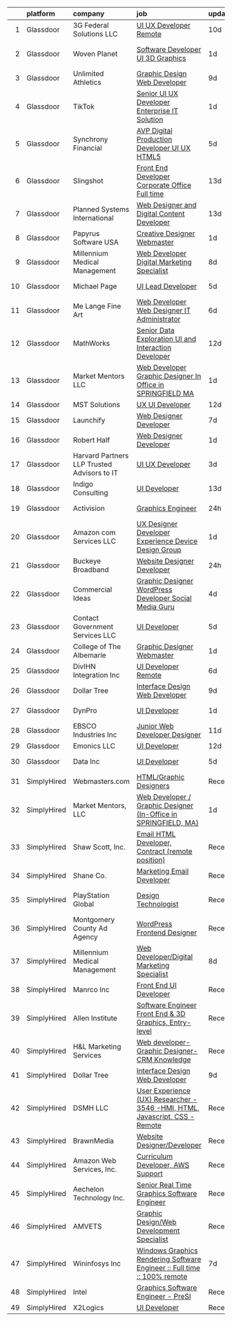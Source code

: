 

|    | platform    | company                                       | job                                                                                                                                                                                                                                                                                                                                                                                                                                                                                                                                                                                                                                                                                                                                                                                                                                                                                                                                                                                                                                                                                                                                                                                                                                                                                                                                                                                                     | update_time   | location                    |
|---:|:------------|:----------------------------------------------|:--------------------------------------------------------------------------------------------------------------------------------------------------------------------------------------------------------------------------------------------------------------------------------------------------------------------------------------------------------------------------------------------------------------------------------------------------------------------------------------------------------------------------------------------------------------------------------------------------------------------------------------------------------------------------------------------------------------------------------------------------------------------------------------------------------------------------------------------------------------------------------------------------------------------------------------------------------------------------------------------------------------------------------------------------------------------------------------------------------------------------------------------------------------------------------------------------------------------------------------------------------------------------------------------------------------------------------------------------------------------------------------------------------|:--------------|:----------------------------|
|  1 | Glassdoor   | 3G Federal Solutions  LLC                     | [UI UX Developer  Remote](https://www.glassdoor.com/partner/jobListing.htm?pos=115&ao=1136043&s=58&guid=00000180ff26ee0594e151152c5e0c98&src=GD_JOB_AD&t=SR&vt=w&ea=1&cs=1_67f80bd9&cb=1653548183349&jobListingId=1007863647858&jrtk=3-0-1g3vidrhfg2f4801-1g3vidrhvpkjh800-934eefa034ebf977-)                                                                                                                                                                                                                                                                                                                                                                                                                                                                                                                                                                                                                                                                                                                                                                                                                                                                                                                                                                                                                                                                                                           | 10d           | Remote                      |
|  2 | Glassdoor   | Woven Planet                                  | [Software Developer  UI 3D Graphics ](https://www.glassdoor.com/partner/jobListing.htm?pos=105&ao=1110586&s=58&guid=00000180ff26ee0594e151152c5e0c98&src=GD_JOB_AD&t=SR&vt=w&ea=1&cs=1_aeced065&cb=1653548183348&jobListingId=1007890992132&cpc=EA19F5B90D514204&jrtk=3-0-1g3vidrhfg2f4801-1g3vidrhvpkjh800-7c8ecdf940791dc0--6NYlbfkN0DSgjPPcnEdvoK3uuxfISLALE6pB1FR7YSHOr_tSg5_QCn410VK5Ds4sai37YL-FnH_M2Fnv0gjQ9TOzNTRle5O8StGDaF5nwXTjI4WZakCJvD0hoVC8rY9ZivgsNBzAZH1yAVgljWPxrQjSfhDdac-mVtFJvKlX_SSyDg74TVmkLWO-wnLXDbREBplu2LUWsDqmYwzY-OUimA5GGvMS9CrewhiVxUpCclHSjJ5mw2j2V-Lq9TEYFrHc113vZHWme4-SBs4Fvjfg5fe79uHxpkNRMq4ma-9MhtB4i4NpJAD2xlK5IK9qVv2JkKXEqlYlIrkOE1wsMrvcjvjp6RYOBaa7cdS2s24omkisoX708Z6seG9sMNEShGrdcKpm6QedUAvdI_8JpyAw4Kty4U3-2aejGl6Q3S__b9IA-cV6DWf6_gOTWJruBQjiH3ihZywVfwYRxHC6v0x5fdld0BOr_Pnx8XpMW3eweaQZqdhX7yAqGGVfeSFB7X_E5hk_fZUF2YCpMS4fhgjrYhd6dU-RKX5_sUj0jyiLnS17wUePanGJKwcvB_2WNr45JV9bdLi0j9h9xhapnBrXZj1B-b6-niB)                                                                                                                                                                                                                                                                                                                                                                                                                                          | 1d            | San Francisco, CA           |
|  3 | Glassdoor   | Unlimited Athletics                           | [Graphic Design   Web Developer](https://www.glassdoor.com/partner/jobListing.htm?pos=116&ao=1136043&s=58&guid=00000180ff26ee0594e151152c5e0c98&src=GD_JOB_AD&t=SR&vt=w&ea=1&cs=1_48cda3d6&cb=1653548183349&jobListingId=1007867531752&jrtk=3-0-1g3vidrhfg2f4801-1g3vidrhvpkjh800-3b8f0431fba08d76-)                                                                                                                                                                                                                                                                                                                                                                                                                                                                                                                                                                                                                                                                                                                                                                                                                                                                                                                                                                                                                                                                                                    | 9d            | Olathe, KS                  |
|  4 | Glassdoor   | TikTok                                        | [Senior UI UX Developer  Enterprise IT Solution](https://www.glassdoor.com/partner/jobListing.htm?pos=114&ao=1136043&s=58&guid=00000180ff26ee0594e151152c5e0c98&src=GD_JOB_AD&t=SR&vt=w&cs=1_0d8a6860&cb=1653548183349&jobListingId=1007887842254&jrtk=3-0-1g3vidrhfg2f4801-1g3vidrhvpkjh800-3251f2d322796f16-)                                                                                                                                                                                                                                                                                                                                                                                                                                                                                                                                                                                                                                                                                                                                                                                                                                                                                                                                                                                                                                                                                         | 1d            | Mountain View, CA           |
|  5 | Glassdoor   | Synchrony Financial                           | [AVP  Digital Production Developer  UI UX HTML5](https://www.glassdoor.com/partner/jobListing.htm?pos=122&ao=1136043&s=58&guid=00000180ff26ee0594e151152c5e0c98&src=GD_JOB_AD&t=SR&vt=w&cs=1_07438e95&cb=1653548183350&jobListingId=1007879993890&jrtk=3-0-1g3vidrhfg2f4801-1g3vidrhvpkjh800-412c46b4d4cf2975-)                                                                                                                                                                                                                                                                                                                                                                                                                                                                                                                                                                                                                                                                                                                                                                                                                                                                                                                                                                                                                                                                                         | 5d            | Alpharetta, GA              |
|  6 | Glassdoor   | Slingshot                                     | [Front End Developer   Corporate Office  Full time ](https://www.glassdoor.com/partner/jobListing.htm?pos=128&ao=1136043&s=58&guid=00000180ff26ee0594e151152c5e0c98&src=GD_JOB_AD&t=SR&vt=w&cs=1_f25fe46d&cb=1653548183351&jobListingId=1007857652661&jrtk=3-0-1g3vidrhfg2f4801-1g3vidrhvpkjh800-1fe51dca5727b19f-)                                                                                                                                                                                                                                                                                                                                                                                                                                                                                                                                                                                                                                                                                                                                                                                                                                                                                                                                                                                                                                                                                     | 13d           | Greenville, NC              |
|  7 | Glassdoor   | Planned Systems International                 | [Web Designer and Digital Content Developer](https://www.glassdoor.com/partner/jobListing.htm?pos=129&ao=1136043&s=58&guid=00000180ff26ee0594e151152c5e0c98&src=GD_JOB_AD&t=SR&vt=w&cs=1_0cddb408&cb=1653548183351&jobListingId=1007857468420&jrtk=3-0-1g3vidrhfg2f4801-1g3vidrhvpkjh800-0dfea76896e1e036-)                                                                                                                                                                                                                                                                                                                                                                                                                                                                                                                                                                                                                                                                                                                                                                                                                                                                                                                                                                                                                                                                                             | 13d           | Arlington, VA               |
|  8 | Glassdoor   | Papyrus Software USA                          | [Creative Designer Webmaster](https://www.glassdoor.com/partner/jobListing.htm?pos=130&ao=1136043&s=58&guid=00000180ff26ee0594e151152c5e0c98&src=GD_JOB_AD&t=SR&vt=w&ea=1&cs=1_70096217&cb=1653548183351&jobListingId=1007888253836&jrtk=3-0-1g3vidrhfg2f4801-1g3vidrhvpkjh800-f9b150f6147f838a-)                                                                                                                                                                                                                                                                                                                                                                                                                                                                                                                                                                                                                                                                                                                                                                                                                                                                                                                                                                                                                                                                                                       | 1d            | Southlake, TX               |
|  9 | Glassdoor   | Millennium Medical Management                 | [Web Developer Digital Marketing Specialist](https://www.glassdoor.com/partner/jobListing.htm?pos=103&ao=1110586&s=58&guid=00000180ff26ee0594e151152c5e0c98&src=GD_JOB_AD&t=SR&vt=w&ea=1&cs=1_b5ea63c2&cb=1653548183347&jobListingId=1007869986025&cpc=BF2D99A98B89D842&jrtk=3-0-1g3vidrhfg2f4801-1g3vidrhvpkjh800-3759dbe9a4ce3dae--6NYlbfkN0DudeOlpYjH2znl6O4VAEvkbgsbUODH6HZ0M1jTGfOFLdLGHo_quX3kksj6Sw_-o-f20h09_Oa90Z0g2M6L88BT0w7gjCunakcp5p5qTsrye5y3ECCOdSy4plnrYOLqIZFCMOwjWA3vo1saPraFjGFBsPWUtmrl7IbQXbkZ_VOQ0K3Yp4oFUqLtXr5nxpLKDTL1DmP5jptqHtRXLTEH4QjhMSTeI6MbEg2NBsTtbXwIMgvS6cMAEJQWwj1Il8Qqj199JRIFMuzJ5ziP7NoJZDDkG4IUX90NziVCdJou4s8lqMA-ksAnXrSxlgzVj_sesL0v7VFnrJQlZHLGvUfWTCRLGGzGUonFSvtV6Fe_Lqyk3lohFBvE19e6W1mKsWfThC9hi-JHaKP3OEdz4KRu67J1tDxY26WICdcAmaZHs-oYHPcaP4XAXC4wsB5HJPyHJUgKobwJSkkmMGD3cxUexMDdQXtIwvWsKZSt-tscjqP5Fe4nKFdz96RoijrumUUYlUDA5FacK0j67YFcN6FiIQaEFZ9EeP8KkmpPV30scSSSfw%3D%3D)                                                                                                                                                                                                                                                                                                                                                                                                                                                                       | 8d            | Melbourne, FL               |
| 10 | Glassdoor   | Michael Page                                  | [UI Lead Developer](https://www.glassdoor.com/partner/jobListing.htm?pos=110&ao=1110586&s=58&guid=00000180ff26ee0594e151152c5e0c98&src=GD_JOB_AD&t=SR&vt=w&cs=1_4746d9a9&cb=1653548183349&jobListingId=1007880173140&cpc=2CAED5C921A5F994&jrtk=3-0-1g3vidrhfg2f4801-1g3vidrhvpkjh800-5db29c5dd26c2841--6NYlbfkN0BR3ykMnr3Vw97HK5IC0i9Uo32NXohanwqRY-CI8z69bl4xOa6Yve6w6NlWd53uNOddO058aoB8P7Zuq3hR66wh9OPfuXg5x_Q1fOfVa5QEpvV_cnSgR3X4igBICV-Fa7l1JpCEKgmzd6CSAsNS-SPa9fuJCEHG2hnyz9OQUXa_lSvzEes0nvk4eJYxzoEAIzEJrsPfoLLtsGdz7iaEDmFeoQw3lv7R-hI7yvrkVD1CCtgbiDGUQ9B5AdCk4yoDoENakEXAfVUGBiAqdSto51nojFidOjMWxqF_YACpnaqGesFuvLP1wmn5MA2L3rPF4dBW-5wrcQ1fXTRFRnm1LfvMQJl6qh2-oKuGMz5he55CT1cbaOg_DZeTBcWJqtonUjHPFplwWopWG6PorGZqhD4KUX6dF-z70CTPnzP_wTEgIBYfKvuC07aGmCeHrbM6HYFXruhasW5bEWVSJ1es15qohxumtR3eqIzPQvxpDYPQ6tpvakrrVkwW66z818huirDIPYO80VPhTC794CdlogpdKj2GgSi79hmPjRdXhpP_D6RKCvtAELoTsrFEG3Nj0twrD_eh_QSBtLgiT9aXglWhmOFjMZ2-pKKmdIDBt9M4JnWWVrfZfYX2XxeobP4wqpngb7XG-LH53JHfrtve0eE1MXhMAzih5Kc1DVtBdgAlSXO_4sp75v6Z6dLPTI7hHSpjZDPPpMem-DA9Cizzef_4OAzWhSxMtYwjE3zX5bHDrPKgQLJlm2zFKvhDKcHuGl3MAt60wDry_KXSdTxVlRwgPPk6oFLbNeYiLnBPOhcQDK9gtyZRmRx_7GLRsap7xoNnStACv5y2lrXQl46CWZYlwfEC7I0aaeOWgsJgSqI9Q90XmzTuSd6P3oCX1EjIeug_mEZBTp03DTop5H_ARO9Mxkk7fkqiSICEcpWH-H4n8fUo-KY-dIl0S5VKTXRDLOw-kqmeGoRVzpYYTGnoUTApqNtoKctJapJJwAtni_rJEVy6BP7YWryHG3EoZJGqcyL9yvnr5Vd98kyuRneTy_PF) | 5d            | Jersey City, NJ             |
| 11 | Glassdoor   | Me Lange Fine Art                             | [Web Developer   Web Designer  IT Administrator](https://www.glassdoor.com/partner/jobListing.htm?pos=102&ao=1110586&s=58&guid=00000180ff26ee0594e151152c5e0c98&src=GD_JOB_AD&t=SR&vt=w&ea=1&cs=1_842b4c55&cb=1653548183347&jobListingId=1007875619430&cpc=98EC36F1896D89DA&jrtk=3-0-1g3vidrhfg2f4801-1g3vidrhvpkjh800-3b67ec985c7ae525--6NYlbfkN0DfhRLDY5E7BVY3xhBTAobuSaZ3WR2SqAJ-w4NHeQGDZ_AVI7MoW9SUiSmAQ2i0EmBDuREGIksHPbRzB_FKlwVKXKFZdjc_boqeX5msgj8fYm3rF6Ir0wK0ca3I9jKThANmsTeh-_MvmSTGBjh5KYsOWyBVOZOjChGAxQb9P-pwI3nReu_jdR6iKaSiHWg-7nPisxWTCvnBrDQwvnixYR5EgzEPRJOyU9HbXB4Ua8C1HZSXvCgmNOwxMnWNFBVc55SeGKQM4iXsz032xRmvGbYoH5B8Gpy4BxWttbccMVwDNVZFefmpPS4GVwAZAqTkB4ymjMcAWt64pp-dbkyclKZ0tBYBbxFgN-NEk9EcohFgTki8g2U1yfjX-9dl0YPykzA_qbfRo8Kvb2AzBbHpx89PUrw5j_D9zrTEkLURZRMZFVZ8sMQtBs6yrqUo_J_RoFoVgwJu-nSoxzhWHKizNcCL0FL6kzApxwfgp_zAGBPwILf5X6GI5nNvnpqOBSufqS1XRQBrSraCUkS1lujGZ7x1VeKEK3p86Sg%3D)                                                                                                                                                                                                                                                                                                                                                                                                                                                                                 | 6d            | Franklin, TN                |
| 12 | Glassdoor   | MathWorks                                     | [Senior Data Exploration UI and Interaction Developer](https://www.glassdoor.com/partner/jobListing.htm?pos=121&ao=1136043&s=58&guid=00000180ff26ee0594e151152c5e0c98&src=GD_JOB_AD&t=SR&vt=w&cs=1_6dda5cb7&cb=1653548183350&jobListingId=1007860875417&jrtk=3-0-1g3vidrhfg2f4801-1g3vidrhvpkjh800-5ce89d0e821417bd-)                                                                                                                                                                                                                                                                                                                                                                                                                                                                                                                                                                                                                                                                                                                                                                                                                                                                                                                                                                                                                                                                                   | 12d           | Natick, MA                  |
| 13 | Glassdoor   | Market Mentors  LLC                           | [Web Developer   Graphic Designer  In Office in SPRINGFIELD  MA ](https://www.glassdoor.com/partner/jobListing.htm?pos=101&ao=1110586&s=58&guid=00000180ff26ee0594e151152c5e0c98&src=GD_JOB_AD&t=SR&vt=w&ea=1&cs=1_5c5d6008&cb=1653548183347&jobListingId=1007889810914&cpc=3AB15119A9A7BAF3&jrtk=3-0-1g3vidrhfg2f4801-1g3vidrhvpkjh800-fabda399aadcf865--6NYlbfkN0DrgQq5ECBajiuqohNCSf6c7_2Cek-sBUhiO2bmmkiCIbKsD5SArF_e8yj-Z4N1vUSNek8w4fllKVbtPlAYLVZhzl-D6MunTEy-yCoQuRPAcA3fL7qRy-XBpfe_k6XwRqwVpgh8vfV4P8KgcBHYdsiLJbSS0c5gKKvwbF2KpUSS16GMfQtdlG2ol9lhLb6DE_AgGDMLz_hhtKFNSKH7B_3IeuSUoj3WYpS5vIdDppnsUgLj5WW3zY40wf7fZrGCIWkvqgO-ICzb3FC0_tCVFquJIuanOeiaIsvFA6yyUpGK4Xq8kMX6TXZlZN78AtdauY_A8Ue36h6T88cnX202FLaEimm-GMSM56wJldj6rkVa1gU2FtI2aYG7c14l-ZM4h4WnzVjHlACQMZZzshVKTCRKn0iWPOTpust5H1WpzRTf-2yXW9u5o2Z-PMGoaYZc-DN7Xy5m8pX14phe0WSw412aK06N1jVW-ITee1KWomspDumchAB48cTTNpwIkUT8re8kKFMUxZvTsDFmE-vPd9s-MC_hPZCzpBQ63a404FNmStNYUGso-ZCOeetS1cBvVBg%3D)                                                                                                                                                                                                                                                                                                                                                                                                                                | 1d            | Hartford, CT                |
| 14 | Glassdoor   | MST Solutions                                 | [UX UI Developer](https://www.glassdoor.com/partner/jobListing.htm?pos=120&ao=1136043&s=58&guid=00000180ff26ee0594e151152c5e0c98&src=GD_JOB_AD&t=SR&vt=w&ea=1&cs=1_cce15e40&cb=1653548183350&jobListingId=1007861632927&jrtk=3-0-1g3vidrhfg2f4801-1g3vidrhvpkjh800-d5fa871b76b7a859-)                                                                                                                                                                                                                                                                                                                                                                                                                                                                                                                                                                                                                                                                                                                                                                                                                                                                                                                                                                                                                                                                                                                   | 12d           | Remote                      |
| 15 | Glassdoor   | Launchify                                     | [Web Designer Developer](https://www.glassdoor.com/partner/jobListing.htm?pos=119&ao=1136043&s=58&guid=00000180ff26ee0594e151152c5e0c98&src=GD_JOB_AD&t=SR&vt=w&ea=1&cs=1_9764b204&cb=1653548183350&jobListingId=1007873147124&jrtk=3-0-1g3vidrhfg2f4801-1g3vidrhvpkjh800-262906588ff2f29d-)                                                                                                                                                                                                                                                                                                                                                                                                                                                                                                                                                                                                                                                                                                                                                                                                                                                                                                                                                                                                                                                                                                            | 7d            | San Diego, CA               |
| 16 | Glassdoor   | Robert Half                                   | [Web Designer Developer](https://www.glassdoor.com/partner/jobListing.htm?pos=109&ao=1110586&s=58&guid=00000180ff26ee0594e151152c5e0c98&src=GD_JOB_AD&t=SR&vt=w&ea=1&cs=1_79e0388b&cb=1653548183349&jobListingId=1007890068166&cpc=654405A9B1E0A9F5&jrtk=3-0-1g3vidrhfg2f4801-1g3vidrhvpkjh800-87c653a9571dac9a--6NYlbfkN0CpzDdaQkua3np5pkmj49lKioZwmwxQ-yx5plwbYmV_M6xSIJIkD0PnUNXzipg6tz4tq_jVzWLXVFyKCxzqtIOfUzxPOzTYvTnZPm6L1GisFSlmh5d1NpM_lbsKx80V0NTAF7MUf78H2ri317Ils6YbjzhmNo8GUyXNjCaAeAR0BsrwWkuwdiTEGHjn-vCLB33mH_J5-oSvmDjkP4hTbFBWIYAzDGuR1-BMV5dU2kEFTOUwepEjGX-hT3ajNYlSdTnagL0y-mtmqSK3WS0TED6UH_EaaARhCegU_OsUPsj6egREFL_SdG9ZBMyky2gcu6o-3TZxs4p73en04ko6dN9SOprhyo3gBk5JIYWIiH0QVpXLrJRZ7vwqCddIrsIRawnrv3ROqcFgqpeU-JVn8_0TCiOEEqt3NHawaJnC6xz4RKh0NCdCMdCjjTuoEweLCKPmtQHRygNtmtA02iqfa10a-exHavg-k_izAlVSsxpVAWMubjY7eFe3r2kxr4C8OyWviZFCuB6M0ZhTwiRgsawE16rAiwZglxhP8tR4uhi1PoTzvuaU5YfX)                                                                                                                                                                                                                                                                                                                                                                                                                                                                                       | 1d            | Addison, TX                 |
| 17 | Glassdoor   | Harvard Partners  LLP  Trusted Advisors to IT | [UI UX Developer](https://www.glassdoor.com/partner/jobListing.htm?pos=113&ao=1136043&s=58&guid=00000180ff26ee0594e151152c5e0c98&src=GD_JOB_AD&t=SR&vt=w&ea=1&cs=1_ef6a1424&cb=1653548183349&jobListingId=1007882529451&jrtk=3-0-1g3vidrhfg2f4801-1g3vidrhvpkjh800-c079323f7d502972-)                                                                                                                                                                                                                                                                                                                                                                                                                                                                                                                                                                                                                                                                                                                                                                                                                                                                                                                                                                                                                                                                                                                   | 3d            | Remote                      |
| 18 | Glassdoor   | Indigo Consulting                             | [UI Developer](https://www.glassdoor.com/partner/jobListing.htm?pos=106&ao=1110586&s=58&guid=00000180ff26ee0594e151152c5e0c98&src=GD_JOB_AD&t=SR&vt=w&ea=1&cs=1_1a7a8a3b&cb=1653548183348&jobListingId=1007857481715&cpc=45DC3EB807283E85&jrtk=3-0-1g3vidrhfg2f4801-1g3vidrhvpkjh800-658cc5578e160b0c--6NYlbfkN0Bdlwp6GK0u1T-iNkVVLWytHNEuzimQ9_raA5W5W43vy9mReK-USaOTU8fmA1hPIMlitwOCNlavcOrg4XLQG-VAimGAdKPLYnmlkFxp7gZv0qS1GmF0nqQNhQiT2VeDK21_pvsbd-Zy8n-uqBjdVBzSmiktDzUix7_aygMwFNJ7Ov6bvsS_qYqDa45VeqpoRN8VevUXRaBFOZGDEba9rVCPUuKlf_euBwzAzffeO9G92Wzu_CXFaMSYPQJbT_kZpx76v_1kHpevClhxXiunubIb99fEGqdSpSWxX3Vl9-58PQHoLH1oq1Aw3pF9-yItsV8xIEoC7AZejQP9wuysNvlo92wXo7J8w3b9Pm8BI2Lf9ylThw2Ve-jfMybKL0TZb4Bd2m6oADEIYIuA5UWF9i8aKp17avbjpMyRD41FZ-_5Vnz2Ez2FmMQJwUaC_za6PfPpH_fImLUX7DxOx1RVbtw6LS12sz97YOo4S0J_6PkyrrHhY93AAt1T)                                                                                                                                                                                                                                                                                                                                                                                                                                                                                                                                                                 | 13d           | Barrington, IL              |
| 19 | Glassdoor   | Activision                                    | [Graphics Engineer](https://www.glassdoor.com/partner/jobListing.htm?pos=126&ao=1136043&s=58&guid=00000180ff26ee0594e151152c5e0c98&src=GD_JOB_AD&t=SR&vt=w&cs=1_cb002d1e&cb=1653548183350&jobListingId=1007893212060&jrtk=3-0-1g3vidrhfg2f4801-1g3vidrhvpkjh800-275a2875d7eea093-)                                                                                                                                                                                                                                                                                                                                                                                                                                                                                                                                                                                                                                                                                                                                                                                                                                                                                                                                                                                                                                                                                                                      | 24h           | Los Angeles, CA             |
| 20 | Glassdoor   | Amazon com Services LLC                       | [UX Designer  Developer Experience  Device Design Group](https://www.glassdoor.com/partner/jobListing.htm?pos=123&ao=1136043&s=58&guid=00000180ff26ee0594e151152c5e0c98&src=GD_JOB_AD&t=SR&vt=w&cs=1_d60893c5&cb=1653548183350&jobListingId=1007887659598&jrtk=3-0-1g3vidrhfg2f4801-1g3vidrhvpkjh800-e9edc62fe68445df-)                                                                                                                                                                                                                                                                                                                                                                                                                                                                                                                                                                                                                                                                                                                                                                                                                                                                                                                                                                                                                                                                                 | 1d            | Santa Monica, CA            |
| 21 | Glassdoor   | Buckeye Broadband                             | [Website Designer Developer](https://www.glassdoor.com/partner/jobListing.htm?pos=107&ao=1110586&s=58&guid=00000180ff26ee0594e151152c5e0c98&src=GD_JOB_AD&t=SR&vt=w&ea=1&cs=1_ff57638f&cb=1653548183348&jobListingId=1007892444672&cpc=32EE424DE2B657EB&jrtk=3-0-1g3vidrhfg2f4801-1g3vidrhvpkjh800-9d3796651fe43207--6NYlbfkN0DDmOwFuYy1-IGhenWxj6rZmHL3sido_coM9cPKCevLMh9RSnvCRogTTFMO-82f4dc21FJUjC2rci7LGqOPyQIvZuW5UBiz1-ZpCepqKz1azeuBgdLRUyGBNyWZJkyyzkX0hB6Nv7GEYchU7jHch1Yng2OHXqu9JtvBzn3gEAC0o7aS5MkJLn036p2_zFECVRW_vy6_6RXWhoNWKnx2Xo1H4DWlKr6TNtbC-COu5eA8SYm8uAuftVjgLYKQN9k2cohNVl0kobcLQNvdqigCSWNDHX7ghGtWjCr0ME0qEtA9ggfyA6-jdgtDKYYiNW2tQFLWhPDEoEn2nE8Na5skQMUS_MYRraF3_wqQzwBqM4w02UouJfQifG4upl18jpWfLhdzRK3OXmbUI4fjZOXSV5VZkp01CbjEveRUKbHxklqaIvVvybsHOYdM2bdfvdBFaoQuR7MTPamqi64gUusvCHYtRluEOlBa4zpMZRXaaXpXLGuiVt4K2t6aj2p2tc7qgxTB8qOynnGwPg%3D%3D)                                                                                                                                                                                                                                                                                                                                                                                                                                                                                                                       | 24h           | Toledo, OH                  |
| 22 | Glassdoor   | Commercial Ideas                              | [Graphic Designer WordPress Developer Social Media Guru](https://www.glassdoor.com/partner/jobListing.htm?pos=104&ao=1110586&s=58&guid=00000180ff26ee0594e151152c5e0c98&src=GD_JOB_AD&t=SR&vt=w&ea=1&cs=1_070f6ea4&cb=1653548183348&jobListingId=1007881313435&cpc=5FEB1BEB8E14EF52&jrtk=3-0-1g3vidrhfg2f4801-1g3vidrhvpkjh800-513a705afe3c0580--6NYlbfkN0CK96HZGg64OQvXGjgywbejeADvvEYEVzEqZ_h_ByYrUYYgBPzKAi8I-8vES6cDjJ1piYNY4MjKTLAfOvFGV0liWsH5e6SDmIZPdTc9TZSgdt-ob2nnB1k1Nn5Kd8_Q21l2indm_oJE_b5z-vtsHZo4aV-Y6Gkv8v5k5RMe_JGbJXBCpNcVULa_8lMeI0WV8nsq4Sq7a28f-wRdrgYoCVt-2CcPo_NyoiCIJFLJkxlmG_jA61_BRt4oJ3qBDiZHsnC6PIgbmIxjNIQJrdzKxZcd9Ao5CLZLN4U-Ac_hzURB9NEK_MyERAoOfENhHDtQ2pG5zqoiUIodEw7SRxyfjILiUMeFGIqZdmvS3UeDcjzaa1nM5b-x-ZkCmaCVrmah4TKDGQ_j1P3zuuP53TQCKZdoRU0JXqznQK7bAQL-tGHoqk72CgyfhRKcvOeN-_nfLezsFT9s9izJXCWUKKaedC_vM3GFWn_EtrY8Igx_edM7QGxsmDtTDzZVt2wneJlkHBz3KxdtOdcBAQ%3D%3D)                                                                                                                                                                                                                                                                                                                                                                                                                                                                                           | 4d            | Dallas, TX                  |
| 23 | Glassdoor   | Contact Government Services  LLC              | [UI Developer](https://www.glassdoor.com/partner/jobListing.htm?pos=125&ao=1136043&s=58&guid=00000180ff26ee0594e151152c5e0c98&src=GD_JOB_AD&t=SR&vt=w&ea=1&cs=1_c0052f20&cb=1653548183350&jobListingId=1007879886263&jrtk=3-0-1g3vidrhfg2f4801-1g3vidrhvpkjh800-e374248adf06da5e-)                                                                                                                                                                                                                                                                                                                                                                                                                                                                                                                                                                                                                                                                                                                                                                                                                                                                                                                                                                                                                                                                                                                      | 5d            | Washington, DC              |
| 24 | Glassdoor   | College of The Albemarle                      | [Graphic Designer Webmaster](https://www.glassdoor.com/partner/jobListing.htm?pos=127&ao=1136043&s=58&guid=00000180ff26ee0594e151152c5e0c98&src=GD_JOB_AD&t=SR&vt=w&cs=1_edb933e0&cb=1653548183351&jobListingId=1007889849371&jrtk=3-0-1g3vidrhfg2f4801-1g3vidrhvpkjh800-4e23b891aa4e8a30-)                                                                                                                                                                                                                                                                                                                                                                                                                                                                                                                                                                                                                                                                                                                                                                                                                                                                                                                                                                                                                                                                                                             | 1d            | Elizabeth City, NC          |
| 25 | Glassdoor   | DivIHN Integration  Inc                       | [UI Developer  Remote ](https://www.glassdoor.com/partner/jobListing.htm?pos=108&ao=1110586&s=58&guid=00000180ff26ee0594e151152c5e0c98&src=GD_JOB_AD&t=SR&vt=w&ea=1&cs=1_5a3efbee&cb=1653548183348&jobListingId=1007878233858&cpc=8795CF9063CD573D&jrtk=3-0-1g3vidrhfg2f4801-1g3vidrhvpkjh800-b9f2c1245befde58--6NYlbfkN0BJ3u6qF2wc9ICgZlvsKuNbbLBNkh5ZBfvXb2PoA2N6Q167jZcvFJgUYQitahDww1sxb9vJz2FJD9PtuZwLKwoDgBw5RRqJOS8NqPoDGU39_aiHMOfZO-xVEKSd7YP_OiMhzvMaOu_oez460EtddZp_nSsr3cmzaWCewcKkSUPxiMXYFGW4WElOvzuCXr3ezfFr6ksu0qUD9lJisaTb_jwn8popTyAsO4qEDvo6EJRj3qzLQ6J1PckM1_Roj8Ev8a0s2MeXdehE_BkrUgcL57B0EzWD5UsJp8PshkvEEeeTxHqETfpLysqR3f-cgAkfOq3Vj5Nc2_jwSyXLqBi0jUjtaKnTqpseElyj6QXJkUkA_QKyWsBtWTFBfsCsUH1W5LGahj_rOOh7mvm_XATYDcM35ETpd-2HrtMXhGjSk9ed-3rHqh0-OabRWjtrYhP098_KxwUSKl-MT0vx5lFejdv_BAgpEslZVqUaf08ytlQy2hAi3-fuvCA4fqJPimew5Zo%3D)                                                                                                                                                                                                                                                                                                                                                                                                                                                                                                                                          | 6d            | Remote                      |
| 26 | Glassdoor   | Dollar Tree                                   | [Interface Design Web Developer](https://www.glassdoor.com/partner/jobListing.htm?pos=124&ao=1136043&s=58&guid=00000180ff26ee0594e151152c5e0c98&src=GD_JOB_AD&t=SR&vt=w&cs=1_745a6e40&cb=1653548183350&jobListingId=1007866985944&jrtk=3-0-1g3vidrhfg2f4801-1g3vidrhvpkjh800-9935944fe92a4bf3-)                                                                                                                                                                                                                                                                                                                                                                                                                                                                                                                                                                                                                                                                                                                                                                                                                                                                                                                                                                                                                                                                                                         | 9d            | Chesapeake, VA              |
| 27 | Glassdoor   | DynPro                                        | [UI Developer](https://www.glassdoor.com/partner/jobListing.htm?pos=111&ao=1136043&s=58&guid=00000180ff26ee0594e151152c5e0c98&src=GD_JOB_AD&t=SR&vt=w&cs=1_97df402d&cb=1653548183349&jobListingId=1007889483480&jrtk=3-0-1g3vidrhfg2f4801-1g3vidrhvpkjh800-76430f180954a5a1-)                                                                                                                                                                                                                                                                                                                                                                                                                                                                                                                                                                                                                                                                                                                                                                                                                                                                                                                                                                                                                                                                                                                           | 1d            | Santa Clara, CA             |
| 28 | Glassdoor   | EBSCO Industries Inc                          | [Junior Web Developer   Designer](https://www.glassdoor.com/partner/jobListing.htm?pos=118&ao=1136043&s=58&guid=00000180ff26ee0594e151152c5e0c98&src=GD_JOB_AD&t=SR&vt=w&cs=1_102e9547&cb=1653548183350&jobListingId=1007863075925&jrtk=3-0-1g3vidrhfg2f4801-1g3vidrhvpkjh800-2f7ae448795777cb-)                                                                                                                                                                                                                                                                                                                                                                                                                                                                                                                                                                                                                                                                                                                                                                                                                                                                                                                                                                                                                                                                                                        | 11d           | Gurnee, IL                  |
| 29 | Glassdoor   | Emonics LLC                                   | [UI Developer](https://www.glassdoor.com/partner/jobListing.htm?pos=112&ao=1136043&s=58&guid=00000180ff26ee0594e151152c5e0c98&src=GD_JOB_AD&t=SR&vt=w&ea=1&cs=1_68545575&cb=1653548183349&jobListingId=1007861776938&jrtk=3-0-1g3vidrhfg2f4801-1g3vidrhvpkjh800-854fdd9407a46850-)                                                                                                                                                                                                                                                                                                                                                                                                                                                                                                                                                                                                                                                                                                                                                                                                                                                                                                                                                                                                                                                                                                                      | 12d           | Remote                      |
| 30 | Glassdoor   | Data Inc                                      | [UI Developer](https://www.glassdoor.com/partner/jobListing.htm?pos=117&ao=1136043&s=58&guid=00000180ff26ee0594e151152c5e0c98&src=GD_JOB_AD&t=SR&vt=w&ea=1&cs=1_859b828d&cb=1653548183350&jobListingId=1007878546743&jrtk=3-0-1g3vidrhfg2f4801-1g3vidrhvpkjh800-fce2d1c5172047d2-)                                                                                                                                                                                                                                                                                                                                                                                                                                                                                                                                                                                                                                                                                                                                                                                                                                                                                                                                                                                                                                                                                                                      | 5d            | New York, NY                |
| 31 | SimplyHired | Webmasters.com                                | [HTML/Graphic Designers](https://www.simplyhired.com/job/1S2ki1F2e97xk1bn0P3q05lu3BQ0Tpk7KwB7Zii_z8pQmxmAAOWD5g?q=graphic+developer)                                                                                                                                                                                                                                                                                                                                                                                                                                                                                                                                                                                                                                                                                                                                                                                                                                                                                                                                                                                                                                                                                                                                                                                                                                                                    | Recently      | Tampa, FL                   |
| 32 | SimplyHired | Market Mentors, LLC                           | [Web Developer / Graphic Designer (In-Office in SPRINGFIELD, MA)](https://www.simplyhired.com/job/kdDKEVojufcVMH10vEpQNtf-fbxzehti8PQJudzg7GIUfRr5_tUjIg?q=graphic+developer)                                                                                                                                                                                                                                                                                                                                                                                                                                                                                                                                                                                                                                                                                                                                                                                                                                                                                                                                                                                                                                                                                                                                                                                                                           | 1d            | Hartford, CT                |
| 33 | SimplyHired | Shaw Scott, Inc.                              | [Email HTML Developer, Contract (remote position)](https://www.simplyhired.com/job/lp97AwzllwqjS1oXYQVdk_sx_ANbNmrf_26-hefBENEAnwkJ6YFw_Q?q=graphic+developer)                                                                                                                                                                                                                                                                                                                                                                                                                                                                                                                                                                                                                                                                                                                                                                                                                                                                                                                                                                                                                                                                                                                                                                                                                                          | Recently      | Seattle, WA                 |
| 34 | SimplyHired | Shane Co.                                     | [Marketing Email Developer](https://www.simplyhired.com/job/RcP4Q7OUThQQkT9kWXMiLlc_Q9zZfe9KKH3XzOuyrbocOGRY5RxBgA?q=graphic+developer)                                                                                                                                                                                                                                                                                                                                                                                                                                                                                                                                                                                                                                                                                                                                                                                                                                                                                                                                                                                                                                                                                                                                                                                                                                                                 | Recently      | Englewood, CO               |
| 35 | SimplyHired | PlayStation Global                            | [Design Technologist](https://www.simplyhired.com/job/p6ZkAuqTj5mRZAapufw82f9tmzyhOoJO-KqSbzhOSe86rZg0WbHWAw?q=graphic+developer)                                                                                                                                                                                                                                                                                                                                                                                                                                                                                                                                                                                                                                                                                                                                                                                                                                                                                                                                                                                                                                                                                                                                                                                                                                                                       | Recently      | Los Angeles, CA +1 location |
| 36 | SimplyHired | Montgomery County Ad Agency                   | [WordPress Frontend Designer](https://www.simplyhired.com/job/ga4IKqF6TuclqpILMva27A9ZNpWL2hFPU5gOIAhb1_NKjSB23CUasg?q=graphic+developer)                                                                                                                                                                                                                                                                                                                                                                                                                                                                                                                                                                                                                                                                                                                                                                                                                                                                                                                                                                                                                                                                                                                                                                                                                                                               | Recently      | Pottstown, PA               |
| 37 | SimplyHired | Millennium Medical Management                 | [Web Developer/Digital Marketing Specialist](https://www.simplyhired.com/job/o0p8WqRnzld5FFP17kbTdVpNCIEo7hweZ-22Cx87C7CXKu6r_58H4A?q=graphic+developer)                                                                                                                                                                                                                                                                                                                                                                                                                                                                                                                                                                                                                                                                                                                                                                                                                                                                                                                                                                                                                                                                                                                                                                                                                                                | 8d            | Melbourne, FL               |
| 38 | SimplyHired | Manrco Inc                                    | [Front End UI Developer](https://www.simplyhired.com/job/IhJCE84qiimaU3isMpfcORGDGN7nSl9aq5Ka88gOSI1GN9T3QOBC5g?q=graphic+developer)                                                                                                                                                                                                                                                                                                                                                                                                                                                                                                                                                                                                                                                                                                                                                                                                                                                                                                                                                                                                                                                                                                                                                                                                                                                                    | Recently      | Remote                      |
| 39 | SimplyHired | Allen Institute                               | [Software Engineer Front End & 3D Graphics, Entry-level](https://www.simplyhired.com/job/ZabHtlUuQwZ8kX33pccTWeCMOJW8WepUYbkk171UNxnM4hHN-60m_Q?q=graphic+developer)                                                                                                                                                                                                                                                                                                                                                                                                                                                                                                                                                                                                                                                                                                                                                                                                                                                                                                                                                                                                                                                                                                                                                                                                                                    | Recently      | Seattle, WA                 |
| 40 | SimplyHired | H&L Marketing Services                        | [Web developer- Graphic Designer- CRM Knowledge](https://www.simplyhired.com/job/ef99cB89e18jrapNE7eYp1DfARiwTRssQa_9Kgcc4FLDUEpxhKXeMw?q=graphic+developer)                                                                                                                                                                                                                                                                                                                                                                                                                                                                                                                                                                                                                                                                                                                                                                                                                                                                                                                                                                                                                                                                                                                                                                                                                                            | Recently      | New Jersey                  |
| 41 | SimplyHired | Dollar Tree                                   | [Interface Design Web Developer](https://www.simplyhired.com/job/HQTRU3m__J2CCeNUPvQvt2VU0BKSYuA_iA_z2y1TLAD71JCwX191pA?q=graphic+developer)                                                                                                                                                                                                                                                                                                                                                                                                                                                                                                                                                                                                                                                                                                                                                                                                                                                                                                                                                                                                                                                                                                                                                                                                                                                            | 9d            | Chesapeake, VA              |
| 42 | SimplyHired | DSMH LLC                                      | [User Experience (UX) Researcher - 3546 -HMI, HTML, Javascript, CSS - Remote](https://www.simplyhired.com/job/6V0Hdz-sRwRkWGCnJ4vI4LDaYKZ9uXgPnC5Re59jpDLTTC64FfAhnQ?q=graphic+developer)                                                                                                                                                                                                                                                                                                                                                                                                                                                                                                                                                                                                                                                                                                                                                                                                                                                                                                                                                                                                                                                                                                                                                                                                               | Recently      | Remote                      |
| 43 | SimplyHired | BrawnMedia                                    | [Website Designer/Developer](https://www.simplyhired.com/job/78BxKl1R6BpfuVu8Kpk-1cxMOjiHDgxQMPxrbQ5J7eWU9PbYxXCHNA?q=graphic+developer)                                                                                                                                                                                                                                                                                                                                                                                                                                                                                                                                                                                                                                                                                                                                                                                                                                                                                                                                                                                                                                                                                                                                                                                                                                                                | Recently      | Albany, NY                  |
| 44 | SimplyHired | Amazon Web Services, Inc.                     | [Curriculum Developer, AWS Support](https://www.simplyhired.com/job/VJ2mxpB_C3RiZ9WEdGHt_L8L7tDgh2uUlbSQc1Inzt2mb5hjGzhRXQ?q=graphic+developer)                                                                                                                                                                                                                                                                                                                                                                                                                                                                                                                                                                                                                                                                                                                                                                                                                                                                                                                                                                                                                                                                                                                                                                                                                                                         | Recently      | Remote                      |
| 45 | SimplyHired | Aechelon Technology Inc.                      | [Senior Real Time Graphics Software Engineer](https://www.simplyhired.com/job/rcdIZu0u86YflWDJtkQswNVvTN3B-3L7qF5--HTYfTqZ6vl6sJ-lpA?q=graphic+developer)                                                                                                                                                                                                                                                                                                                                                                                                                                                                                                                                                                                                                                                                                                                                                                                                                                                                                                                                                                                                                                                                                                                                                                                                                                               | Recently      | Overland Park, KS           |
| 46 | SimplyHired | AMVETS                                        | [Graphic Design/Web Development Specialist](https://www.simplyhired.com/job/_4tmxH7cm44suZb4SdVJG2GsKSprU6ZYvKeVJPXmGh89As4WRgrvBg?q=graphic+developer)                                                                                                                                                                                                                                                                                                                                                                                                                                                                                                                                                                                                                                                                                                                                                                                                                                                                                                                                                                                                                                                                                                                                                                                                                                                 | Recently      | Lanham, MD                  |
| 47 | SimplyHired | Wininfosys Inc                                | [Windows Graphics Rendering Software Engineer :: Full time :: 100% remote](https://www.simplyhired.com/job/Z7ehyL8t0yIzqmUy1rKO2qhefkv5xrMEcHDgVHoVNDcsDlOCP6ql1Q?q=graphic+developer)                                                                                                                                                                                                                                                                                                                                                                                                                                                                                                                                                                                                                                                                                                                                                                                                                                                                                                                                                                                                                                                                                                                                                                                                                  | 7d            | Remote                      |
| 48 | SimplyHired | Intel                                         | [Graphics Software Engineer - PreSI](https://www.simplyhired.com/job/3dLRaCbfKUhmgPN6IH2tyMMs78-xjzOkvLB2xt_v-nenfZyhzKPPyQ?q=graphic+developer)                                                                                                                                                                                                                                                                                                                                                                                                                                                                                                                                                                                                                                                                                                                                                                                                                                                                                                                                                                                                                                                                                                                                                                                                                                                        | Recently      | Folsom, CA                  |
| 49 | SimplyHired | X2Logics                                      | [UI Developer](https://www.simplyhired.com/job/K7e7k8DCr3xU0Za6gglqUSb8upBvvxxXPj9or0Do1zCdHLu7dosWWA?q=graphic+developer)                                                                                                                                                                                                                                                                                                                                                                                                                                                                                                                                                                                                                                                                                                                                                                                                                                                                                                                                                                                                                                                                                                                                                                                                                                                                              | Recently      | Remote                      |